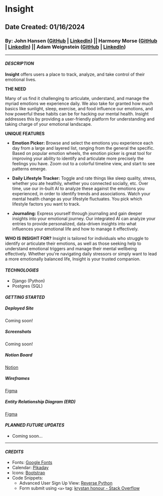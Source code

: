 # Insight
## Date Created: 01/16/2024
### By: **John Hansen ([GitHub](https://github.com/johnhansengit) | [LinkedIn](https://www.linkedin.com/in/jhansen-software-engineer/)) || Harmony Morse ([GitHub](https://github.com/harmonymorse) | [LinkedIn](https://www.linkedin.com/in/harmonymorse/)) || Adam Weignstein ([GitHub](https://github.com/adamrweinstein) | [LinkedIn](https://www.linkedin.com/in/adam-rick-weinstein/))**

<hr>

#### **_DESCRIPTION_**

**Insight** offers users a place to track, analyze, and take control of their emotional lives.

**THE NEED**

Many of us find it challenging to articulate, understand, and manage the myriad emotions we experience daily. We also take for granted how much basics like sunlight, sleep, exercise, and food influence our emotions, and how powerful these habits can be for hacking our mental health. Insight addresses this by providing a user-friendly platform for understanding and taking charge of your emotional landscape.

**UNIQUE FEATURES**
- **Emotion Picker:** Browse and select the emotions you experience each day from a large and layered list, ranging from the general the specific. Based on popular emotion wheels, the emotion picker is great tool for improving your ability to identify and articulate more precisely the feelings you have. Zoom out to a colorful timeline view, and start to see patterns emerge.

- **Daily Lifestyle Tracker:** Toggle and rate things like sleep quality, stress, whether you ate heathily, whether you connected socially, etc. Over time, use our in-built AI to analyze these against the emotions you experienced, in order to identify trends and associations. Watch your mental health change as your lifestyle fluctuates. You pick which lifestyle factors you want to track.

- **Journaling:** Express yourself through journaling and gain deeper insights into your emotional journey. Our integrated AI can analyze your entries to provide personalized, data-driven insights into what influences your emotional life and how to manage it effectively.

**WHO IS INSIGHT FOR?**
Insight is tailored for individuals who struggle to identify or articulate their emotions, as well as those seeking help to understand emotional triggers and manage their mental wellbeing effectively. Whether you're navigating daily stressors or simply want to lead a more emotionally balanced life, Insight is your trusted companion.


#### **_TECHNOLOGIES_**

- Django (Python)
- Postgres (SQL)

#### **_GETTING STARTED_**

##### **_Deployed Site_**

Coming soon!

##### **_Screenshots_**

Coming soon!

##### **_Notion Board_**

[Notion](https://www.notion.so/Project-3-5c627112fd7e4c049feb16c0d961707c?pvs=4)

##### **_Wireframes_**

[Figma](https://www.figma.com/file/EDx0qSNxwl7dKnKXBPoGeQ/Wireframe?type=design&node-id=0%3A1&mode=design&t=oCG4M36QSdpOUnZg-1)

##### **_Entity Relationship Diagram (ERD)_**

[Figma](https://www.figma.com/file/l6hITaaXb3zi5OUyQXiZal/ERD?type=whiteboard&node-id=0%3A1&t=nP0dQ2OxCwOnZ0fo-1)

#### **_PLANNED FUTURE UPDATES_**

- Coming soon...

<hr>

#### **_CREDITS_**
- Fonts: [Google Fonts](fonts.google.com)
- Calendar: [Pikaday](https://github.com/Pikaday)
- Icons: [Bootstrap](https://icons.getbootstrap.com/)
- Code Snippets:
  - Advanced User Sign Up View: [Reverse Python](https://dev.to/thedevtimeline/create-advanced-user-sign-up-view-in-django-step-by-step-k9m)
  - Form submit using `<a>` tag: [krystan honour - Stack Overflow](https://stackoverflow.com/questions/10039968/submit-form-using-a-tag)
